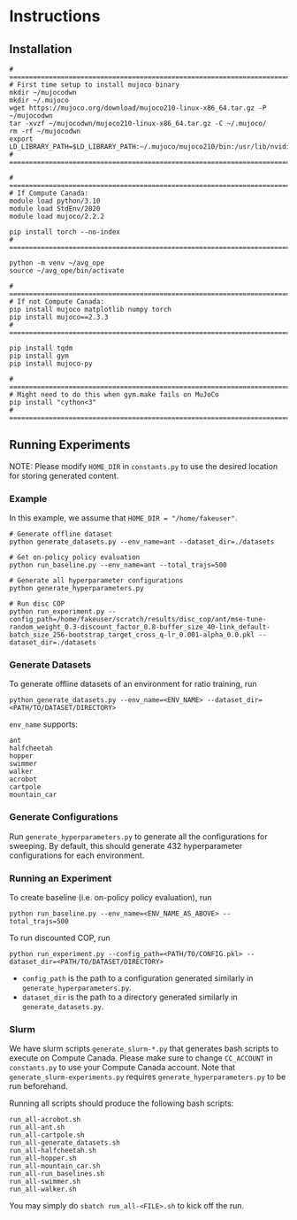 # Instructions

## Installation
```
# ========================================================================
# First time setup to install mujoco binary
mkdir ~/mujocodwn
mkdir ~/.mujoco
wget https://mujoco.org/download/mujoco210-linux-x86_64.tar.gz -P ~/mujocodwn
tar -xvzf ~/mujocodwn/mujoco210-linux-x86_64.tar.gz -C ~/.mujoco/
rm -rf ~/mujocodwn
export LD_LIBRARY_PATH=$LD_LIBRARY_PATH:~/.mujoco/mujoco210/bin:/usr/lib/nvidia
# ========================================================================

# ========================================================================
# If Compute Canada:
module load python/3.10
module load StdEnv/2020
module load mujoco/2.2.2

pip install torch --no-index
# ========================================================================

python -m venv ~/avg_ope
source ~/avg_ope/bin/activate

# ========================================================================
# If not Compute Canada:
pip install mujoco matplotlib numpy torch
pip install mujoco==2.3.3
# ========================================================================

pip install tqdm
pip install gym
pip install mujoco-py

# ========================================================================
# Might need to do this when gym.make fails on MuJoCo
pip install "cython<3"
# ========================================================================
```

## Running Experiments
NOTE: Please modify `HOME_DIR` in `constants.py` to use the desired location for storing generated content.

### Example
In this example, we assume that `HOME_DIR = "/home/fakeuser"`.
```
# Generate offline dataset
python generate_datasets.py --env_name=ant --dataset_dir=./datasets

# Get on-policy policy evaluation
python run_baseline.py --env_name=ant --total_trajs=500

# Generate all hyperparameter configurations
python generate_hyperparameters.py

# Run disc COP
python run_experiment.py --config_path=/home/fakeuser/scratch/results/disc_cop/ant/mse-tune-random_weight_0.3-discount_factor_0.8-buffer_size_40-link_default-batch_size_256-bootstrap_target_cross_q-lr_0.001-alpha_0.0.pkl --dataset_dir=./datasets
```

### Generate Datasets
To generate offline datasets of an environment for ratio training, run
```
python generate_datasets.py --env_name=<ENV_NAME> --dataset_dir=<PATH/TO/DATASET/DIRECTORY>
```

`env_name` supports:
```
ant
halfcheetah
hopper
swimmer
walker
acrobot
cartpole
mountain_car
```

### Generate Configurations
Run `generate_hyperparameters.py` to generate all the configurations for sweeping.
By default, this should generate 432 hyperparameter configurations for each environment.

### Running an Experiment
To create baseline (i.e. on-policy policy evaluation), run
```
python run_baseline.py --env_name=<ENV_NAME_AS_ABOVE> --total_trajs=500
```

To run discounted COP, run
```
python run_experiment.py --config_path=<PATH/TO/CONFIG.pkl> --dataset_dir=<PATH/TO/DATASET/DIRECTORY>
```

- `config_path` is the path to a configuration generated similarly in `generate_hyperparameters.py`.
- `dataset_dir` is the path to a directory generated similarly in `generate_datasets.py`.

### Slurm
We have slurm scripts `generate_slurm-*.py` that generates bash scripts to execute on Compute Canada.
Please make sure to change `CC_ACCOUNT` in `constants.py` to use your Compute Canada account.
Note that `generate_slurm-experiments.py` requires `generate_hyperparameters.py` to be run beforehand.

Running all scripts should produce the following bash scripts:
```
run_all-acrobot.sh
run_all-ant.sh
run_all-cartpole.sh
run_all-generate_datasets.sh
run_all-halfcheetah.sh
run_all-hopper.sh
run_all-mountain_car.sh
run_all-run_baselines.sh
run_all-swimmer.sh
run_all-walker.sh
```

You may simply do `sbatch run_all-<FILE>.sh` to kick off the run.

